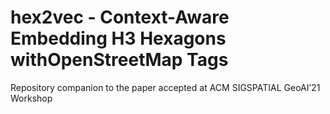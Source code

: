 # hex2vec - Context-Aware Embedding H3 Hexagons withOpenStreetMap Tags
Repository companion to the paper accepted at ACM SIGSPATIAL GeoAI’21 Workshop